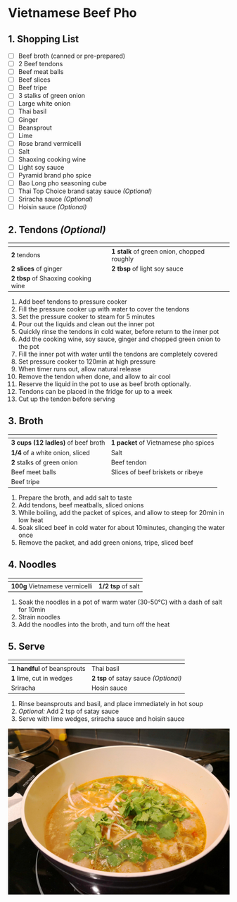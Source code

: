 # Vietnamese Beef Pho

## 1. Shopping List
- [ ] Beef broth (canned or pre-prepared)
- [ ] 2 Beef tendons
- [ ] Beef meat balls
- [ ] Beef slices
- [ ] Beef tripe
- [ ] 3 stalks of green onion
- [ ] Large white onion
- [ ] Thai basil
- [ ] Ginger
- [ ] Beansprout
- [ ] Lime
- [ ] Rose brand vermicelli
- [ ] Salt
- [ ] Shaoxing cooking wine
- [ ] Light soy sauce
- [ ] Pyramid brand pho spice
- [ ] Bao Long pho seasoning cube
- [ ] Thai Top Choice brand satay sauce *(Optional)*
- [ ] Sriracha sauce *(Optional)*
- [ ] Hoisin sauce *(Optional)*

## 2. Tendons *(Optional)*
|<!-- -->|<!-- -->|
|---|---|
**2** tendons|**1 stalk** of green onion, chopped roughly
**2 slices** of ginger|**2 tbsp** of light soy sauce
**2 tbsp** of Shaoxing cooking wine|

1. Add beef tendons to pressure cooker
2. Fill the pressure cooker up with water to cover the tendons
3. Set the pressure cooker to steam for 5 minutes
4. Pour out the liquids and clean out the inner pot
5. Quickly rinse the tendons in cold water, before return to the inner pot
6. Add the cooking wine, soy sauce, ginger and chopped green onion to the pot
7. Fill the inner pot with water until the tendons are completely covered
8. Set pressure cooker to 120min at high pressure
9. When timer runs out, allow natural release
10. Remove the tendon when done, and allow to air cool
11. Reserve the liquid in the pot to use as beef broth optionally.
12. Tendons can be placed in the fridge for up to a week
13. Cut up the tendon before serving

## 3. Broth
|<!-- -->|<!-- -->|
|---|---|
**3 cups (12 ladles)** of beef broth|**1 packet** of Vietnamese pho spices
**1/4** of a white onion, sliced|Salt
**2** stalks of green onion|Beef tendon
Beef meet balls|Slices of beef briskets or ribeye
Beef tripe|

1. Prepare the broth, and add salt to taste
2. Add tendons, beef meatballs, sliced onions
3. While boiling, add the packet of spices, and allow to steep for 20min in low heat
4. Soak sliced beef in cold water for about 10minutes, changing the water once
5. Remove the packet, and add green onions, tripe, sliced beef

## 4. Noodles
|<!-- -->|<!-- -->|
|---|---|
**100g** Vietnamese vermicelli|**1/2 tsp** of salt

1. Soak the noodles in a pot of warm water (30-50°C) with a dash of salt for 10min
2. Strain noodles
3. Add the noodles into the broth, and turn off the heat

## 5. Serve
|<!-- -->|<!-- -->|
|---|---|
**1 handful** of beansprouts|Thai basil
**1** lime, cut in wedges|**2 tsp** of satay sauce *(Optional)*
Sriracha|Hosin sauce

1. Rinse beansprouts and basil, and place immediately in hot soup
2. *Optional:* Add 2 tsp of satay sauce
3. Serve with lime wedges, sriracha sauce and hoisin sauce

![Final presentation of Vietnamese Beef Pho](Images/Vietnamese%20Beef%20Pho%20-%20Overview.jpg)